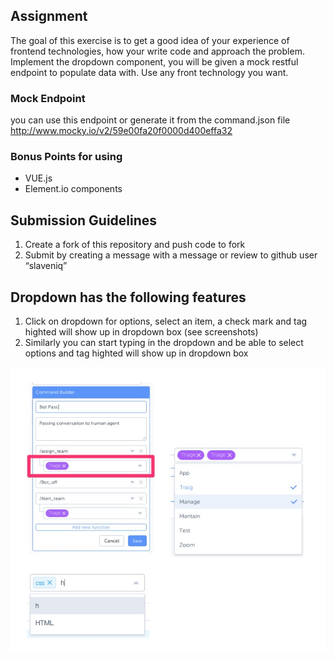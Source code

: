 ## Assignment
The goal of this exercise is to get a good idea of your experience of frontend technologies, how your write code and approach the problem.  Implement the dropdown component, you will be given a mock restful endpoint to populate data with. Use any front technology you want.

### Mock Endpoint
you can use this endpoint or generate it from the command.json file
http://www.mocky.io/v2/59e00fa20f0000d400effa32

### Bonus Points for using
- VUE.js
- Element.io components

## Submission Guidelines
1. Create a fork of this repository and push code to fork
2. Submit by creating a message with a message or review to github user “slaveniq”

## Dropdown has the following features
1. Click on dropdown for options, select an item, a check mark and tag highted will show up in dropdown box (see screenshots)
2. Similarly you can start typing in the dropdown and be able to select options and tag highted will show up in dropdown box

![Alt text](Frontend_Assignment.jpg "")
